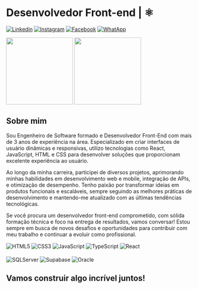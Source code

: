 # Desenvolvedor Front-end |  ⚛️

[![Linkedin](https://img.shields.io/badge/LinkedIn-0077B5?style=for-the-badge&logo=linkedin&logoColor=white)](https://www.linkedin.com/in/bernardo-maniglia-717434201/)
[![Instagram](https://img.shields.io/badge/Instagram-E4405F?style=for-the-badge&logo=instagram&logoColor=white)](https://www.instagram.com/bernardomaniglia/)
[![Facebook](https://img.shields.io/badge/Facebook-1877F2?style=for-the-badge&logo=facebook&logoColor=white)](https://www.facebook.com/bernardo.manigliaraymundini/)
[![WhatApp](https://img.shields.io/badge/WhatsApp-25D366?style=for-the-badge&logo=whatsapp&logoColor=white)](https://wa.me//5516991574936)
<div>
    <img height='180em' src='https://github-readme-stats.vercel.app/api?username=bernardomaniglia&show_icons=true&theme=dark'><img/>
    <img height='180em' src='https://github-readme-stats.vercel.app/api/top-langs/?username=bernardomaniglia&layout=compact&theme=dark'><img/>
</div>

## Sobre mim
Sou Engenheiro de Software formado e Desenvolvedor Front-End com mais de 3 anos de experiência na área. Especializado em criar interfaces de usuário dinâmicas e responsivas, utilizo tecnologias como React, JavaScript, HTML e CSS para desenvolver soluções que proporcionam excelente experiência ao usuário.

Ao longo da minha carreira, participei de diversos projetos, aprimorando minhas habilidades em desenvolvimento web e mobile, integração de APIs, e otimização de desempenho. Tenho paixão por transformar ideias em produtos funcionais e escaláveis, sempre seguindo as melhores práticas de desenvolvimento e mantendo-me atualizado com as últimas tendências tecnológicas.

Se você procura um desenvolvedor front-end comprometido, com sólida formação técnica e foco na entrega de resultados, vamos conversar! Estou sempre em busca de novos desafios e oportunidades para contribuir com meu trabalho e continuar a evoluir como profissional.

<div>
    <img align='center' alt='HTML5' src='https://img.shields.io/badge/HTML5-E34F26?style=for-the-badge&logo=html5&logoColor=white'>
    <img align='center' alt='CSS3' src='https://img.shields.io/badge/CSS3-1572B6?style=for-the-badge&logo=css3&logoColor=white'>
    <img align='center' alt='JavaScript' src='https://img.shields.io/badge/JavaScript-F7DF1E?style=for-the-badge&logo=javascript&logoColor=black'>
    <img align='center' alt='TypeScript' src='https://img.shields.io/badge/TypeScript-007ACC?style=for-the-badge&logo=typescript&logoColor=white'>
    <img align='center' alt='React' src='https://img.shields.io/badge/React-20232A?style=for-the-badge&logo=react&logoColor=61DAFB'>
<div/><br/>
<div>
    <img align='center' alt='SQLServer' src='https://img.shields.io/badge/Microsoft_SQL_Server-CC2927?style=for-the-badge&logo=microsoft-sql-server&logoColor=white'>
    <img align='center' alt='Supabase' src='https://img.shields.io/badge/Supabase-181818?style=for-the-badge&logo=supabase&logoColor=white'>
    <img align='center' alt='Oracle' src='https://img.shields.io/badge/Oracle-F80000?style=for-the-badge&logo=Oracle&logoColor=white'>
<div/>

## Vamos construir algo incrível juntos!
